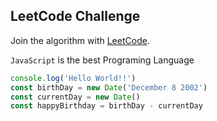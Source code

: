 ## LeetCode Challenge
Join the algorithm with [LeetCode](http://leetcode.com/).

`JavaScript` is the best Programing Language
```js
console.log('Hello World!!')
const birthDay = new Date('December 8 2002')
const currentDay = new Date()
const happyBirthday = birthDay - currentDay
```